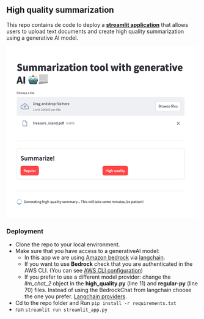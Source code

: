 ## High quality summarization

This repo contains de code to deploy a **[streamlit application](https://streamlit.io/)** that allows users to upload text documents and create high quality summarization using a generative AI model.

![Alt Text](images/image1.png "app")

### Deployment

- Clone the repo to your local environment.
- Make sure that you have access to a generativeAI model:
   - In this app we are using [Amazon bedrock](https://aws.amazon.com/bedrock) via [langchain](https://python.langchain.com/v0.2/docs/introduction/).
    - If you want to use **Bedrock** check that you are authenticated in the AWS CLI. (You can see [AWS CLI configuration](https://docs.aws.amazon.com/cli/latest/userguide/cli-chap-configure.html))
   - If you prefer to use a different model provider: change the _llm_chat_2_ object in the **high_quality.py** (line 11) and **regular-py** (line 70) files. Instead of using the BedrockChat from langchain choose the one you prefer. [Langchain providers](https://python.langchain.com/v0.2/docs/integrations/platforms/).
- Cd to the repo folder and Run `pip install -r requirements.txt`
- run `streamlit run streamlit_app.py`
